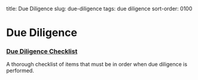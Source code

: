 title: Due Diligence
slug: due-diligence
tags: due diligence
sort-order: 0100

# Due Diligence


### [Due Diligence Checklist](https://docs.google.com/spreadsheets/d/17uAmJBwB3pztdmt4ozMyDz1Kn7noqrtMhQjHT8dCYWk/htmlview)
A thorough checklist of items that must be in order when due diligence is
performed.
